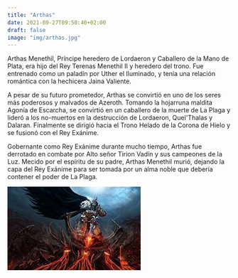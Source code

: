 ```yaml
---
title: "Arthas"
date: 2021-09-27T09:50:40+02:00
draft: false
image: "img/arthas.jpg"
---
```

Arthas Menethil, Príncipe heredero de Lordaeron y Caballero de la Mano de Plata, era hijo del Rey Terenas Menethil II y heredero del trono. Fue entrenado como un paladín por Uther el Iluminado, y tenía una relación romántica con la hechicera Jaina Valiente.

A pesar de su futuro prometedor, Arthas se convirtió en uno de los seres más poderosos y malvados de Azeroth. Tomando la hojarruna maldita Agonía de Escarcha, se convirtió en un caballero de la muerte de La Plaga y lideró a los no-muertos en la destrucción de Lordaeron, Quel'Thalas y Dalaran. Finalmente se dirigió hacia el Trono Helado de la Corona de Hielo y se fusionó con el Rey Exánime.

Gobernante como Rey Exánime durante mucho tiempo, Arthas fue derrotado en combate por Alto señor Tirion Vadín y sus campeones de la Luz. Mecido por el espíritu de su padre, Arthas Menethil murió, dejando la capa del Rey Exánime para ser tomada por un alma noble que debería contener el poder de La Plaga.

![arthas](img/arthas.jpg)

